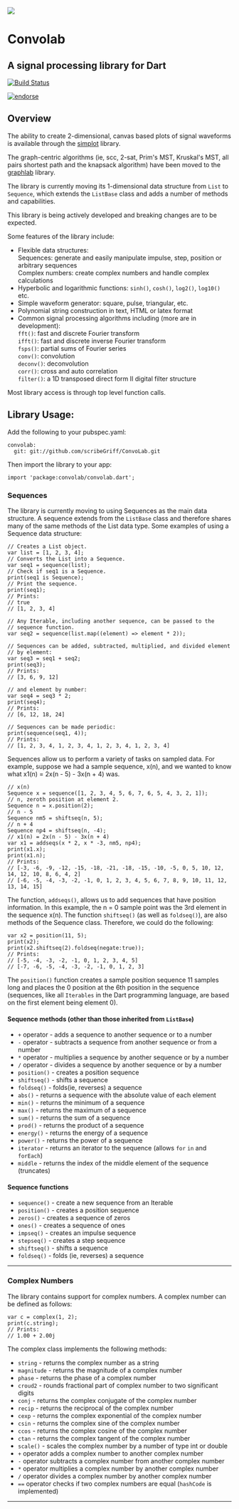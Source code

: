 ![](http://www.scribegriff.com/dartlang/github/Convolab/convolab-library.png)

# Convolab #

## A signal processing library for Dart ##
[![Build Status](https://drone.io/github.com/scribeGriff/ConvoLab/status.png)](https://drone.io/github.com/scribeGriff/ConvoLab/latest)

[![endorse](https://api.coderwall.com/scribegriff/endorsecount.png)](https://coderwall.com/scribegriff)

## Overview ##
 
The ability to create 2-dimensional, canvas based plots of signal waveforms is available through the [simplot](https://github.com/scribeGriff/simplot "simplot library") library.

The graph-centric algorithms (ie, scc, 2-sat, Prim's MST, Kruskal's MST, all pairs shortest path and the knapsack algorithm) have been moved to the [graphlab](https://github.com/scribeGriff/graphlab "graphlab library") library.

The library is currently moving its 1-dimensional data structure from `List` to `Sequence`, which extends the `ListBase` class and adds a number of methods and capabilities.

This library is being actively developed and breaking changes are to be expected.

Some features of the library include:

- Flexible data structures:   
Sequences: generate and easily manipulate impulse, step, position or arbitrary sequences  
Complex numbers: create complex numbers and handle complex calculations
- Hyperbolic and logarithmic functions: `sinh()`, `cosh()`, `log2()`, `log10()` etc. 
- Simple waveform generator: square, pulse, triangular, etc.
- Polynomial string construction in text, HTML or latex format
- Common signal processing algorithms including (more are in development):   
`fft()`: fast and discrete Fourier transform   
`ifft()`: fast and discrete inverse Fourier transform  
`fsps()`: partial sums of Fourier series   
`conv()`: convolution   
`deconv()`: deconvolution  
`corr()`: cross and auto correlation   
`filter()`: a 1D transposed direct form II digital filter structure 

Most library access is through top level function calls.
  
## Library Usage: ##

Add the following to your pubspec.yaml:

    convolab:
      git: git://github.com/scribeGriff/ConvoLab.git

Then import the library to your app:

    import 'package:convolab/convolab.dart';


### Sequences ###

The library is currently moving to using Sequences as the main data structure.  A sequence extends from the `ListBase` class and therefore shares many of the same methods of the List data type.  Some examples of using a Sequence data structure:

    // Creates a List object.
    var list = [1, 2, 3, 4];
    // Converts the List into a Sequence.
    var seq1 = sequence(list);
    // Check if seq1 is a Sequence.
    print(seq1 is Sequence);
    // Print the sequence.
    print(seq1);
    // Prints:
    // true
    // [1, 2, 3, 4]

    // Any Iterable, including another sequence, can be passed to the
    // sequence function.
    var seq2 = sequence(list.map((element) => element * 2));

    // Sequences can be added, subtracted, multiplied, and divided element
    // by element:
    var seq3 = seq1 + seq2;
    print(seq3);
    // Prints:
    // [3, 6, 9, 12]

    // and element by number:
    var seq4 = seq3 * 2;
    print(seq4);
    // Prints: 
    // [6, 12, 18, 24]

    // Sequences can be made periodic:
    print(sequence(seq1, 4));
    // Prints:
    // [1, 2, 3, 4, 1, 2, 3, 4, 1, 2, 3, 4, 1, 2, 3, 4]

Sequences allow us to perform a variety of tasks on sampled data.  For example, suppose we had a sample sequence, x(n), and we wanted to know what x1(n) = 2x(n - 5) - 3x(n + 4) was.

    // x(n)
    Sequence x = sequence([1, 2, 3, 4, 5, 6, 7, 6, 5, 4, 3, 2, 1]);
    // n, zeroth position at element 2.
    Sequence n = x.position(2);
    // n - 5
    Sequence nm5 = shiftseq(n, 5);
    // n + 4
    Sequence np4 = shiftseq(n, -4);
    // x1(n) = 2x(n - 5) - 3x(n + 4)
    var x1 = addseqs(x * 2, x * -3, nm5, np4);
    print(x1.x);
    print(x1.n);
    // Prints:
    // [-3, -6, -9, -12, -15, -18, -21, -18, -15, -10, -5, 0, 5, 10, 12, 14, 12, 10, 8, 6, 4, 2]
    // [-6, -5, -4, -3, -2, -1, 0, 1, 2, 3, 4, 5, 6, 7, 8, 9, 10, 11, 12, 13, 14, 15]

The function, `addseqs()`, allows us to add sequences that have position information.  In this example, the n = 0 sample point was the 3rd element in the sequence x(n).  The function `shiftseq()` (as well as `foldseq()`), are also methods of the Sequence class.  Therefore, we could do the following:

    var x2 = position(11, 5);
    print(x2);
    print(x2.shiftseq(2).foldseq(negate:true));
    // Prints:
    // [-5, -4, -3, -2, -1, 0, 1, 2, 3, 4, 5]
    // [-7, -6, -5, -4, -3, -2, -1, 0, 1, 2, 3] 

The `position()` function creates a sample position sequence 11 samples long and places the 0 position at the 6th position in the sequence (sequences, like all `Iterables` in the Dart programming language, are based on the first element being element 0).

#### Sequence methods (other than those inherited from `ListBase`)
- `+` operator - adds a sequence to another sequence or to a number
- `-` operator - subtracts a sequence from another sequence or from a number
- `*` operator - multiplies a sequence by another sequence or by a number
- `/` operator - divides a sequence by another sequence or by a number
- `position()` - creates a position sequence
- `shiftseq()` - shifts a sequence
- `foldseq()` - folds(ie, reverses) a sequence
- `abs()` - returns a sequence with the absolute value of each element
- `min()` - returns the minimum of a sequence
- `max()` - returns the maximum of a sequence
- `sum()` - returns the sum of a sequence
- `prod()` - returns the product of a sequence
- `energy()` - returns the energy of a sequence
- `power()` - returns the power of a sequence
- `iterator` - returns an iterator to the sequence (allows `for` `in` and `forEach`)
- `middle` - returns the index of the middle element of the sequence (truncates)

#### Sequence functions
- `sequence()` - create a new sequence from an Iterable
- `position()` - creates a position sequence
- `zeros()` - creates a sequence of zeros
- `ones()` - creates a sequence of ones
- `impseq()` - creates an impulse sequence
- `stepseq()` - creates a step sequence
- `shiftseq()` - shifts a sequence
- `foldseq()` - folds (ie, reverses) a sequence


----------


### Complex Numbers ###

The library contains support for complex numbers.  A complex number can be defined as follows:

    var c = complex(1, 2);
    print(c.string);
    // Prints:
    // 1.00 + 2.00j

The complex class implements the following methods:

- `string` - returns the complex number as a string
- `magnitude` - returns the magnitude of a complex number
- `phase` - returns the phase of a complex number
- `croud2` - rounds fractional part of complex number to two significant digits
- `conj` - returns the complex conjugate of the complex number
- `recip` - returns the reciprocal of the complex number
- `cexp` - returns the complex exponential of the complex number
- `csin` - returns the complex sine of the complex number
- `ccos` - returns the complex cosine of the complex number
- `ctan` - returns the complex tangent of the complex number
- `scale()` - scales the complex number by a number of type int or double
- `+` operator adds a complex number to another complex number
- `-` operator subtracts a complex number from another complex number
- `*` operator multiplies a complex number by another complex number
- `/` operator divides a complex number by another complex number
- `==` operator checks if two complex numbers are equal (`hashCode` is implemented)


----------





